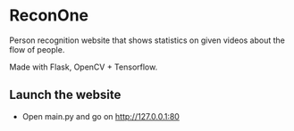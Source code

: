 # ReconOne
Person recognition website that shows statistics on given videos about the flow of people.

Made with Flask, OpenCV + Tensorflow.

## Launch the website
- Open main.py and go on http://127.0.0.1:80
